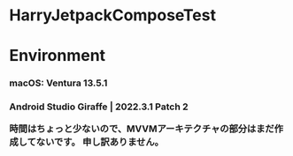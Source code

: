 # HarryJetpackComposeTest

<h1> Environment
<h3> macOS: Ventura 13.5.1
<h3> Android Studio Giraffe | 2022.3.1 Patch 2

時間はちょっと少ないので、MVVMアーキテクチャの部分はまだ作成してないです。
申し訳ありません。
